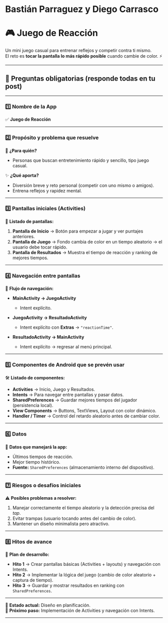# Bastián Parraguez y Diego Carrasco

# 🎮 Juego de Reacción

Un mini juego casual para entrenar reflejos y competir contra ti mismo.  
El reto es **tocar la pantalla lo más rápido posible** cuando cambie de color. ⚡

---

## 📌 Preguntas obligatorias (responde todas en tu post)

---

### 1️⃣ Nombre de la App  
✅ **Juego de Reacción**  

---

### 2️⃣ Propósito y problema que resuelve  
👥 **¿Para quién?**  
- Personas que buscan entretenimiento rápido y sencillo, tipo juego casual.  

✨ **¿Qué aporta?**  
- Diversión breve y reto personal (competir con uno mismo o amigos).  
- Entrena reflejos y rapidez mental.  

---

### 3️⃣ Pantallas iniciales (Activities)  
📲 **Listado de pantallas:**  
1. **Pantalla de Inicio** → Botón para empezar a jugar y ver puntajes anteriores.  
2. **Pantalla de Juego** → Fondo cambia de color en un tiempo aleatorio → el usuario debe tocar rápido.  
3. **Pantalla de Resultados** → Muestra el tiempo de reacción y ranking de mejores tiempos.  

---

### 4️⃣ Navegación entre pantallas  
🔗 **Flujo de navegación:**  

- **MainActivity → JuegoActivity**  
  - Intent explícito.  

- **JuegoActivity → ResultadoActivity**  
  - Intent explícito con **Extras** → `"reactionTime"`.  

- **ResultadoActivity → MainActivity**  
  - Intent explícito → regresar al menú principal.  

---

### 5️⃣ Componentes de Android que se prevén usar  
🛠️ **Listado de componentes:**  
- **Activities** → Inicio, Juego y Resultados.  
- **Intents** → Para navegar entre pantallas y pasar datos.  
- **SharedPreferences** → Guardar mejores tiempos del jugador (persistencia local).  
- **View Components** → Buttons, TextViews, Layout con color dinámico.  
- **Handler / Timer** → Control del retardo aleatorio antes de cambiar color.  

---

### 6️⃣ Datos  
📂 **Datos que manejará la app:**  
- Últimos tiempos de reacción.  
- Mejor tiempo histórico.  
- **Fuente:** `SharedPreferences` (almacenamiento interno del dispositivo).  

---

### 7️⃣ Riesgos o desafíos iniciales  
⚠️ **Posibles problemas a resolver:**  
1. Manejar correctamente el tiempo aleatorio y la detección precisa del *tap*.  
2. Evitar trampas (usuario tocando antes del cambio de color).  
3. Mantener un diseño minimalista pero atractivo.  

---

### 8️⃣ Hitos de avance  
🏁 **Plan de desarrollo:**  
- **Hito 1** → Crear pantallas básicas (Activities + layouts) y navegación con Intents.  
- **Hito 2** → Implementar la lógica del juego (cambio de color aleatorio + captura de tiempo).  
- **Hito 3** → Guardar y mostrar resultados en ranking con `SharedPreferences`.  

---

🚀 **Estado actual:** Diseño en planificación.  
📅 **Próximo paso:** Implementación de Activities y navegación con Intents.  

---
